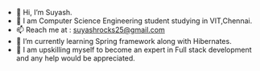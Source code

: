 
- 👋 Hi, I’m Suyash. 
- 🌱 I am Computer Science Engineering student studying in VIT,Chennai.
- 📫 Reach me at : suyashrocks25@gmail.com
- 🌱 I’m currently learning Spring framework along with Hibernates.
- 💬 I am upskilling myself to become an expert in Full stack development and any help would be appreciated.
<!--- 👀 I’m interested in programming in Java
- 🌱 I’m currently learning Spring framework. 
-->
<!--
**Suyash2507/Suyash2507** is a ✨ _special_ ✨ repository because its `README.md` (this file) appears on your GitHub profile.

Here are some ideas to get you started:

- 🔭 I’m currently working on ...
- 🌱 I’m currently learning ...
- 👯 I’m looking to collaborate on ...
- 🤔 I’m looking for help with ...
- 💬 Ask me about ...
- 📫 How to reach me: ...
- 😄 Pronouns: ...
- ⚡ Fun fact: ...
-->
